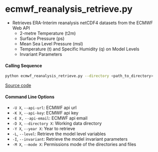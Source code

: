 ecmwf_reanalysis_retrieve.py
============================

- Retrieves ERA-Interim reanalysis netCDF4 datasets from the ECMWF Web API
    * 2-metre Temperature (t2m)
    * Surface Pressure (ps)
    * Mean Sea Level Pressure (msl)
    * Temperature (t) and Specific Humidity (q) on Model Levels
    * Invariant Parameters

#### Calling Sequence
```bash
python ecmwf_reanalysis_retrieve.py --directory <path_to_directory>
```
[Source code](https://github.com/tsutterley/model-harmonics/blob/main/reanalysis/ecmwf_reanalysis_retrieve.py)

#### Command Line Options
- `-U X`, `--api-url`: ECMWF api url
- `-K X`, `--api-key`: ECMWF api key
- `-E X,` `--api-email`: ECMWF api email
- `-D X`, `--directory X`: Working data directory
- `-Y X`, `--year X`: Year to retrieve
- `-L`, `--level`: Retrieve the model level variables
- `-I`, `--invariant`: Retrieve the model invariant parameters
- `-M X`, `--mode X`: Permissions mode of the directories and files
